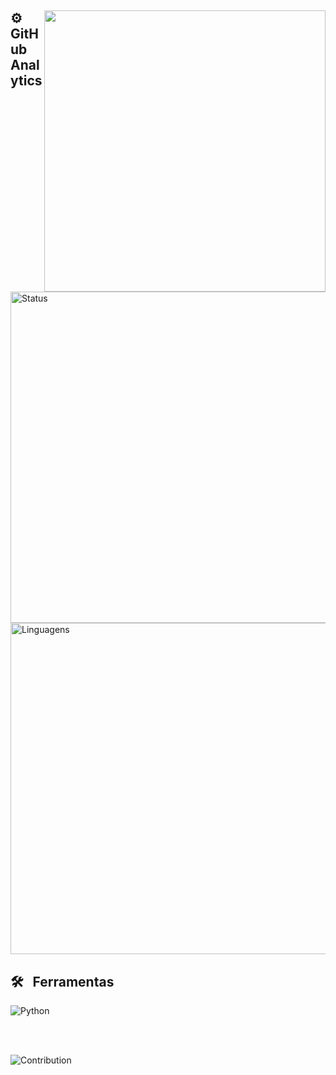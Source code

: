 ##

<img align="right" height="450em" src="https://i.imgur.com/GG9Bz1M.gif"/>

## ⚙️ &nbsp;      GitHub Analytics

<p align="left">
<img width="530em" src="https://github-readme-stats.vercel.app/api?username=LucasMendes0&show_icons=true&theme=github_dark" alt="Status"/>
<img width="530em" src="https://github-readme-stats.vercel.app/api/top-langs/?username=LucasMendes0&layout=compact&theme=github_dark" alt="Linguagens"/>
</p>

## 🛠 &nbsp;      Ferramentas

![Python](https://img.shields.io/badge/Python-3776AB?style=for-the-badge&logo=python&logoColor=white)&nbsp;

<br><br>


![Contribution](https://activity-graph.herokuapp.com/graph?username=LucasMendes0&theme=github-dark&hide_border=true&area=true)
